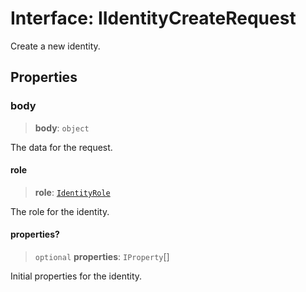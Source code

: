 # Interface: IIdentityCreateRequest

Create a new identity.

## Properties

### body

> **body**: `object`

The data for the request.

#### role

> **role**: [`IdentityRole`](../enumerations/IdentityRole.md)

The role for the identity.

#### properties?

> `optional` **properties**: `IProperty`[]

Initial properties for the identity.
